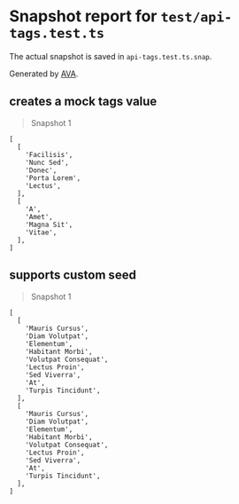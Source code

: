 # Snapshot report for `test/api-tags.test.ts`

The actual snapshot is saved in `api-tags.test.ts.snap`.

Generated by [AVA](https://avajs.dev).

## creates a mock tags value

> Snapshot 1

    [
      [
        'Facilisis',
        'Nunc Sed',
        'Donec',
        'Porta Lorem',
        'Lectus',
      ],
      [
        'A',
        'Amet',
        'Magna Sit',
        'Vitae',
      ],
    ]

## supports custom seed

> Snapshot 1

    [
      [
        'Mauris Cursus',
        'Diam Volutpat',
        'Elementum',
        'Habitant Morbi',
        'Volutpat Consequat',
        'Lectus Proin',
        'Sed Viverra',
        'At',
        'Turpis Tincidunt',
      ],
      [
        'Mauris Cursus',
        'Diam Volutpat',
        'Elementum',
        'Habitant Morbi',
        'Volutpat Consequat',
        'Lectus Proin',
        'Sed Viverra',
        'At',
        'Turpis Tincidunt',
      ],
    ]
